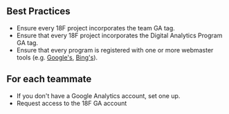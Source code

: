 
## Best Practices 
* Ensure every 18F project incorporates the team GA tag.
* Ensure that every 18F project incorporates the Digital Analytics Program GA tag.  
* Ensure that every program is registered with one or more webmaster tools (e.g. [Google's](https://www.google.com/webmasters/tools/home?hl=en), [Bing's](http://www.bing.com/toolbox/webmaster)).  


## For each teammate 
* If you don't have a Google Analytics account, set one up.  
* Request access to the 18F GA account
